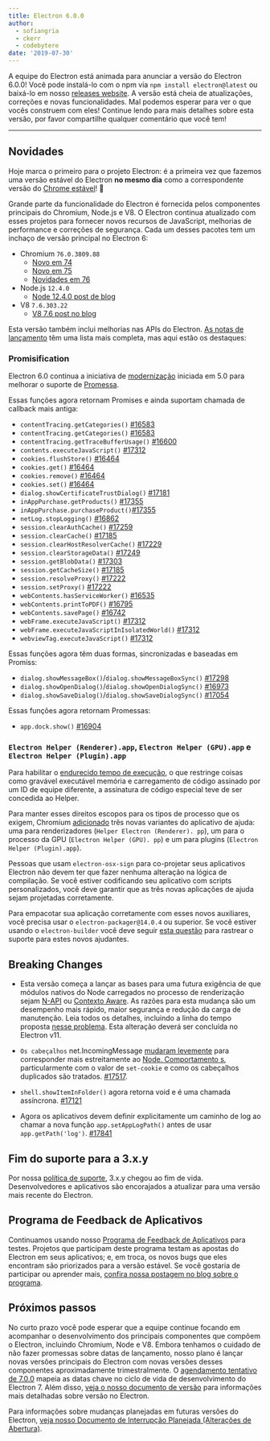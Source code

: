 ```yaml
---
title: Electron 6.0.0
author:
  - sofiangria
  - ckerr
  - codebytere
date: '2019-07-30'
---
```


A equipe do Electron está animada para anunciar a versão do Electron 6.0.0! Você pode instalá-lo com o npm via `npm install electron@latest` ou baixá-lo em nosso [releases website](https://electronjs.org/releases/stable). A versão está cheia de atualizações, correções e novas funcionalidades. Mal podemos esperar para ver o que vocês construem com eles! Continue lendo para mais detalhes sobre esta versão, por favor compartilhe qualquer comentário que você tem!

---

## Novidades

Hoje marca o primeiro para o projeto Electron: é a primeira vez que fazemos uma versão estável do Electron **no mesmo dia** como a correspondente versão do [Chrome estável](https://www.chromestatus.com/features/schedule)! 🎉

Grande parte da funcionalidade do Electron é fornecida pelos componentes principais do Chromium, Node.js e V8. O Electron continua atualizado com esses projetos para fornecer novos recursos de JavaScript, melhorias de performance e correções de segurança. Cada um desses pacotes tem um inchaço de versão principal no Electron 6:

- Chromium `76.0.3809.88`
  - [Novo em 74](https://developers.google.com/web/updates/2019/04/nic74)
  - [Novo em 75](https://developers.google.com/web/updates/2019/06/nic75)
  - [Novidades em 76](https://developers.google.com/web/updates/2019/07/nic76)
- Node.js `12.4.0`
  - [Node 12.4.0 post de blog](https://nodejs.org/en/blog/release/v12.4.0/)
- V8 `7.6.303.22`
    - [V8 7.6 post no blog](https://v8.dev/blog/v8-release-76)

Esta versão também inclui melhorias nas APIs do Electron. [As notas de lançamento](https://github.com/electron/electron/releases/tag/v6.0.0) têm uma lista mais completa, mas aqui estão os destaques:

### Promisification

Electron 6.0 continua a iniciativa de [modernização](https://github.com/electron/electron/blob/master/docs/api/modernization/promisification.md) iniciada em 5.0 para melhorar o suporte de [Promessa](https://developer.mozilla.org/en-US/docs/Web/JavaScript/Guide/Using_promises).

Essas funções agora retornam Promises e ainda suportam chamada de callback mais antiga:
 * `contentTracing.getCategories()` [#16583](https://github.com/electron/electron/pull/16583)
 * `contentTracing.getCategories()` [#16583](https://github.com/electron/electron/pull/16583)
 * `contentTracing.getTraceBufferUsage()` [#16600](https://github.com/electron/electron/pull/16600)
 * `contents.executeJavaScript()` [#17312](https://github.com/electron/electron/pull/17312)
 * `cookies.flushStore()` [#16464](https://github.com/electron/electron/pull/16464)
 * `cookies.get()` [#16464](https://github.com/electron/electron/pull/16464)
 * `cookies.remove()` [#16464](https://github.com/electron/electron/pull/16464)
 * `cookies.set()` [#16464](https://github.com/electron/electron/pull/16464)
 * `dialog.showCertificateTrustDialog()` [#17181](https://github.com/electron/electron/pull/17181)
 * `inAppPurchase.getProducts()` [#17355](https://github.com/electron/electron/pull/17355)
 * `inAppPurchase.purchaseProduct()`[#17355](https://github.com/electron/electron/pull/17355)
 * `netLog.stopLogging()` [#16862](https://github.com/electron/electron/pull/16862)
 * `session.clearAuthCache()` [#17259](https://github.com/electron/electron/pull/17259)
 * `session.clearCache()`  [#17185](https://github.com/electron/electron/pull/17185)
 * `session.clearHostResolverCache()` [#17229](https://github.com/electron/electron/pull/17229)
 * `session.clearStorageData()` [#17249](https://github.com/electron/electron/pull/17249)
 * `session.getBlobData()` [#17303](https://github.com/electron/electron/pull/17303)
 * `session.getCacheSize()`  [#17185](https://github.com/electron/electron/pull/17185)
 * `session.resolveProxy()` [#17222](https://github.com/electron/electron/pull/17222)
 * `session.setProxy()`  [#17222](https://github.com/electron/electron/pull/17222)
 * `webContents.hasServiceWorker()` [#16535](https://github.com/electron/electron/pull/16535)
 * `webContents.printToPDF()` [#16795](https://github.com/electron/electron/pull/16795)
 * `webContents.savePage()` [#16742](https://github.com/electron/electron/pull/16742)
 * `webFrame.executeJavaScript()` [#17312](https://github.com/electron/electron/pull/17312)
 * `webFrame.executeJavaScriptInIsolatedWorld()` [#17312](https://github.com/electron/electron/pull/17312)
 * `webviewTag.executeJavaScript()` [#17312](https://github.com/electron/electron/pull/17312)

Essas funções agora têm duas formas, sincronizadas e baseadas em Promiss:
 * `dialog.showMessageBox()`/`dialog.showMessageBoxSync()` [#17298](https://github.com/electron/electron/pull/17298)
 * `dialog.showOpenDialog()`/`dialog.showOpenDialogSync()` [#16973](https://github.com/electron/electron/pull/16973)
 * `dialog.showSaveDialog()`/`dialog.showSaveDialogSync()` [#17054](https://github.com/electron/electron/pull/17054)

Essas funções agora retornam Promessas:
 * `app.dock.show()` [#16904](https://github.com/electron/electron/pull/16904)

### `Electron Helper (Renderer).app`, `Electron Helper (GPU).app` e `Electron Helper (Plugin).app`

Para habilitar o [endurecido tempo de execução](https://developer.apple.com/documentation/security/hardened_runtime_entitlements?language=objc), o que restringe coisas como gravável executável memória e carregamento de código assinado por um ID de equipe diferente, a assinatura de código especial teve de ser concedida ao Helper.

Para manter esses direitos escopos para os tipos de processo que os exigem, Chromium [adicionado](https://chromium-review.googlesource.com/c/chromium/src/+/1627456) três novas variantes do aplicativo de ajuda: uma para renderizadores (`Helper Electron (Renderer). pp`), um para o processo da GPU (`Electron Helper (GPU). pp`) e um para plugins (`Electron Helper (Plugin).app`).

Pessoas que usam `electron-osx-sign` para co-projetar seus aplicativos Electron não devem ter que fazer nenhuma alteração na lógica de compilação. Se você estiver codificando seu aplicativo com scripts personalizados, você deve garantir que as três novas aplicações de ajuda sejam projetadas corretamente.

Para empacotar sua aplicação corretamente com esses novos auxiliares, você precisa usar o `electron-packager@14.0.4` ou superior.  Se você estiver usando o `electron-builder` você deve seguir [esta questão](https://github.com/electron-userland/electron-builder/issues/4104) para rastrear o suporte para estes novos ajudantes.

## Breaking Changes

 * Esta versão começa a lançar as bases para uma futura exigência de que módulos nativos do Node carregados no processo de renderização sejam [N-API](https://nodejs.org/api/n-api.html) ou [Contexto Aware](https://nodejs.org/api/addons.html#addons_context_aware_addons). As razões para esta mudança são um desempenho mais rápido, maior segurança e redução da carga de manutenção. Leia todos os detalhes, incluindo a linha do tempo proposta [nesse problema](https://github.com/electron/electron/issues/18397). Esta alteração deverá ser concluída no Electron v11.

 * `Os cabeçalhos` net.IncomingMessage [mudaram levemente](https://github.com/electron/electron/pull/17517#issue-263752903) para corresponder mais estreitamente ao [Node. Comportamento s](https://nodejs.org/api/http.html#http_message_headers), particularmente com o valor de `set-cookie` e como os cabeçalhos duplicados são tratados. [#17517](https://github.com/electron/electron/pull/17517).

 * `shell.showItemInFolder()` agora retorna void e é uma chamada assíncrona. [#17121](https://github.com/electron/electron/pull/17121)

 * Agora os aplicativos devem definir explicitamente um caminho de log ao chamar a nova função `app.setAppLogPath()` antes de usar `app.getPath('log')`. [#17841](https://github.com/electron/electron/pull/17841)

## Fim do suporte para a 3.x.y

Por nossa [política de suporte](https://electronjs.org/docs/tutorial/support#supported-versions), 3.x.y chegou ao fim de vida. Desenvolvedores e aplicativos são encorajados a atualizar para uma versão mais recente do Electron.

## Programa de Feedback de Aplicativos

Continuamos usando nosso [Programa de Feedback de Aplicativos](https://electronjs.org/blog/app-feedback-program) para testes. Projetos que participam deste programa testam as apostas do Electron em seus aplicativos; e, em troca, os novos bugs que eles encontram são priorizados para a versão estável. Se você gostaria de participar ou aprender mais, [confira nossa postagem no blog sobre o programa](https://electronjs.org/blog/app-feedback-program).

## Próximos passos

No curto prazo você pode esperar que a equipe continue focando em acompanhar o desenvolvimento dos principais componentes que compõem o Electron, incluindo Chromium, Node e V8. Embora tenhamos o cuidado de não fazer promessas sobre datas de lançamento, nosso plano é lançar novas versões principais do Electron com novas versões desses componentes aproximadamente trimestralmente. O [agendamento tentativo de 7.0.0](https://electronjs.org/docs/tutorial/electron-timelines) mapeia as datas chave no ciclo de vida de desenvolvimento do Electron 7. Além disso, [veja o nosso documento de versão](https://electronjs.org/docs/tutorial/electron-versioning) para informações mais detalhadas sobre versão no Electron.

Para informações sobre mudanças planejadas em futuras versões do Electron, [veja nosso Documento de Interrupção Planejada (Alterações de Abertura)](https://github.com/electron/electron/blob/master/docs/api/breaking-changes.md).
